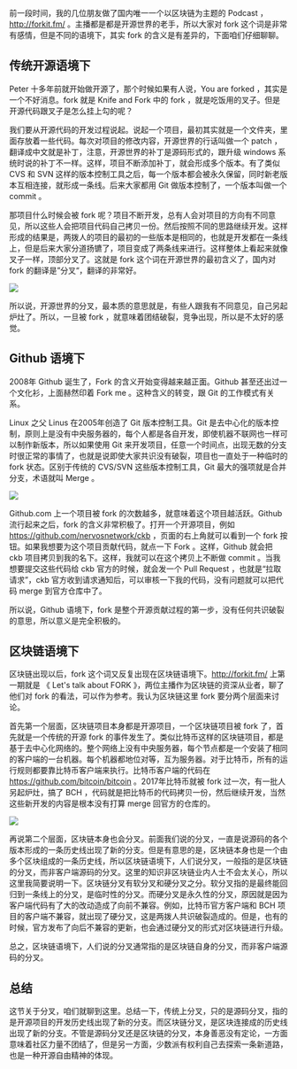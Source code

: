 前一段时间，我的几位朋友做了国内唯一一个以区块链为主题的 Podcast ， http://forkit.fm/ 。主播都是都是开源世界的老手，所以大家对 fork 这个词是非常有感情，但是不同的语境下，其实 fork 的含义是有差异的，下面咱们仔细聊聊。

## 传统开源语境下

Peter 十多年前就开始做开源了，那个时候如果有人说，You are forked ，其实是一个不好消息。fork 就是 Knife and Fork 中的 fork ，就是吃饭用的叉子。但是开源代码跟叉子是怎么挂上勾的呢？

我们要从开源代码的开发过程说起。说起一个项目，最初其实就是一个文件夹，里面存放着一些代码。每次对项目的修改内容，开源世界的行话叫做一个 patch ，翻译成中文就是补丁，注意，开源世界的补丁是源码形式的，跟升级 windows 系统时说的补丁不一样。这样，项目不断添加补丁，就会形成多个版本。有了类似 CVS 和 SVN 这样的版本控制工具之后，每一个版本都会被永久保留，同时新老版本互相连接，就形成一条线。后来大家都用 Git 做版本控制了，一个版本叫做一个 commit 。

那项目什么时候会被 fork 呢？项目不断开发，总有人会对项目的方向有不同意见，所以这些人会把项目代码自己拷贝一份。然后按照不同的思路继续开发。这样形成的结果是，两拨人的项目的最初的一些版本是相同的，也就是开发都在一条线上，但是后来大家分道扬镳了，项目变成了两条线来进行。这样整体上看起来就像叉子一样，顶部分叉了。这就是 fork 这个词在开源世界的最初含义了，国内对 fork 的翻译是”分叉“，翻译的非常好。

![](https://img.haoqicat.com/2018120201.jpg)

所以说，开源世界的分叉，最本质的意思就是，有些人跟我有不同意见，自己另起炉灶了。所以，一旦被 fork ，就意味着团结破裂，竞争出现，所以是不太好的感觉。

## Github 语境下

2008年 Github 诞生了，Fork 的含义开始变得越来越正面。Github 甚至还出过一个文化衫，上面赫然印着 Fork me 。这种含义的转变，跟 Git 的工作模式有关系。

Linux 之父 Linus 在2005年创造了 Git 版本控制工具。Git 是去中心化的版本控制，原则上是没有中央服务器的，每个人都是各自开发，即使机器不联网也一样可以制作新版本，所以如果使用 Git 来开发项目，任意一个时间点，出现无数的分支时很正常的事情了，也就是说即使大家共识没有破裂，项目也一直处于一种临时的 fork 状态。区别于传统的 CVS/SVN 这些版本控制工具，Git 最大的强项就是合并分支，术语就叫 Merge 。

![](https://img.haoqicat.com/2018120202.jpg)

Github.com 上一个项目被 fork 的次数越多，就意味着这个项目越活跃。Github 流行起来之后，fork 的含义非常积极了。打开一个开源项目，例如 https://github.com/nervosnetwork/ckb ，页面的右上角就可以看到一个 fork 按钮。如果我想要为这个项目贡献代码，就点一下 Fork 。这样，Github 就会把 ckb 项目拷贝到我的名下。这样，我就可以在这个拷贝上不断做 commit 。当我想要提交这些代码给 ckb 官方的时候，就会发一个 Pull Request ，也就是“拉取请求”，ckb 官方收到请求通知后，可以审核一下我的代码，没有问题就可以把代码 merge 到官方仓库中了。

所以说，Github 语境下，fork 是整个开源贡献过程的第一步，没有任何共识破裂的意思，所以意义是完全积极的。

## 区块链语境下

区块链出现以后，fork 这个词又反复出现在区块链语境下。http://forkit.fm/ 上第一期就是 《 Let's talk about FORK 》，两位主播作为区块链的资深从业者，聊了他们对 fork 的看法，可以作为参考。我认为区块链这里 fork 要分两个层面来讨论。

首先第一个层面，区块链项目本身都是开源项目，一个区块链项目被 fork 了，首先就是一个传统的开源 fork 的事件发生了。类似比特币这样的区块链项目，都是基于去中心化网络的。整个网络上没有中央服务器，每个节点都是一个安装了相同的客户端的一台机器。每个机器都地位对等，互为服务器。对于比特币，所有的运行规则都要靠比特币客户端来执行。比特币客户端的代码在 https://github.com/bitcoin/bitcoin 。2017年比特币就被 fork 过一次，有一批人另起炉灶，搞了 BCH ，代码就是把比特币的代码拷贝一份，然后继续开发，当然这些新开发的内容是根本没有打算 merge 回官方的仓库的。

![](https://img.haoqicat.com/2018120203.jpg)

再说第二个层面，区块链本身也会分叉。前面我们说的分叉，一直是说源码的各个版本形成的一条历史线出现了新的分支。但是有意思的是，区块链本身也是一个由多个区块组成的一条历史线，所以区块链语境下，人们说分叉，一般指的是区块链的分叉，而非客户端源码的分叉。这里的知识非区块链业内人士不会太关心，所以这里我简要说明一下。区块链分叉有软分叉和硬分叉之分。软分叉指的是最终能回归到一条线上的分叉，是临时性的分叉。而硬分叉是永久性的分叉，原因就是因为客户端代码有了大的改动造成了向前不兼容。例如，比特币官方客户端和 BCH 项目的客户端不兼容，就出现了硬分叉，这是两拨人共识破裂造成的。但是，也有的时候，官方发布了向后不兼容的更新，也会通过硬分叉的形式对区块链进行升级。

总之，区块链语境下，人们说的分叉通常指的是区块链自身的分叉，而非客户端源码的分叉。

## 总结

这节关于分叉，咱们就聊到这里。总结一下，传统上分叉，只的是源码分叉，指的是开源项目的开发历史线出现了新的分支。而区块链分叉，是区块连接成的历史线出现了新的分支。不管是源码分叉还是区块链的分叉，本身善恶没有定论，一方面意味着社区力量不团结了，但是另一方面，少数派有权利自己去探索一条新道路，也是一种开源自由精神的体现。
